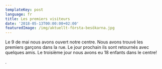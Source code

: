 ```yaml
---
templateKey: post
language: fr
title: Les premiers visiteurs
date: '2018-05-13T00:00:00+02:00'
featuredImage: /img/aktuellt-första-besökarna.jpg
---
```

Le 9 de mai nous avons ouvert notre centre. Nous avons trouvé les premiers garçons dans la rue. Le jour prochain ils sont retournés avec quelques amis. Le troisième jour nous avons eu 18 enfants dans le centre!





.
